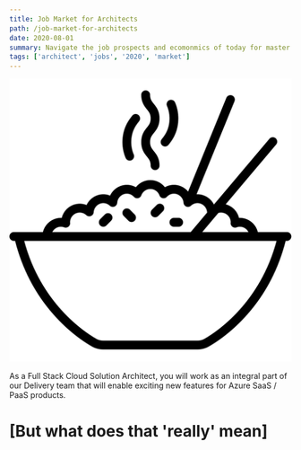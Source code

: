 ```yaml
---
title: Job Market for Architects
path: /job-market-for-architects
date: 2020-08-01
summary: Navigate the job prospects and ecomonmics of today for master software cloud solution architects 
tags: ['architect', 'jobs', '2020', 'market']
---
```


![background](./images/zenRiceBowl.svg)

As a Full Stack Cloud Solution Architect, you will work as an integral part of our Delivery team that will enable exciting new features for Azure SaaS / PaaS products.

[But what does that 'really' mean]
==================================
